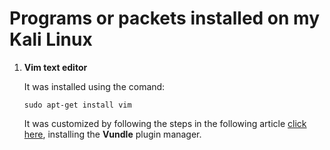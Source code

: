 # Programs or packets installed on my Kali Linux
1. **Vim text editor**
	
	It was installed using the comand:

	```
	sudo apt-get install vim
	```

	It was customized by following the steps in the following article [click
	here](https://juncotic.com/vim-plugins-mejorando-favorito/), installing
	the **Vundle** plugin manager.
